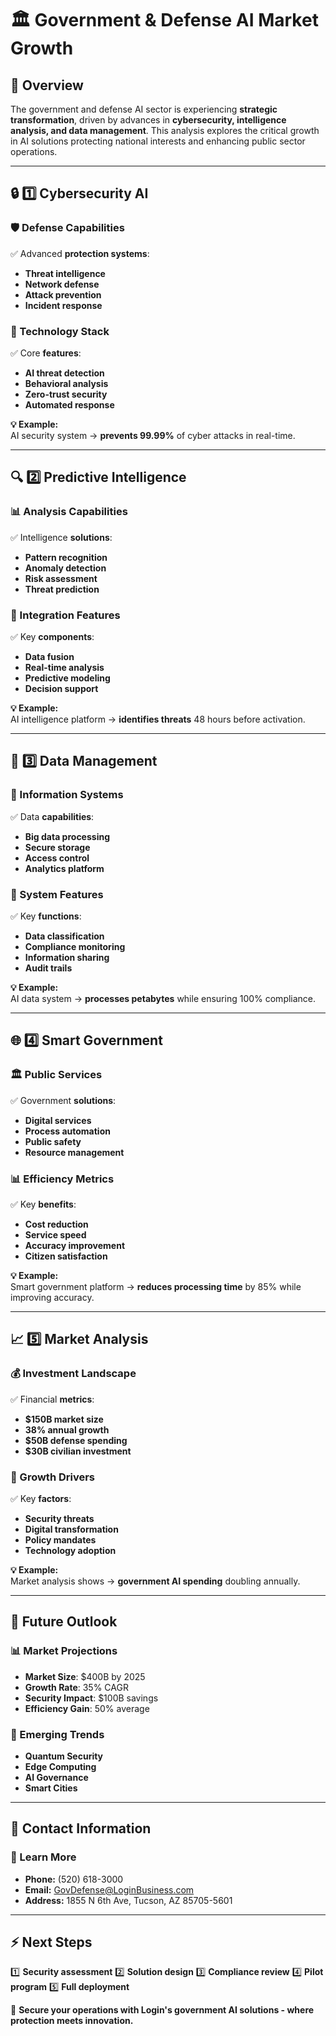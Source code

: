 # 🏛️ Government & Defense AI Market Growth

## 📌 Overview
The government and defense AI sector is experiencing **strategic transformation**, driven by advances in **cybersecurity, intelligence analysis, and data management**. This analysis explores the critical growth in AI solutions protecting national interests and enhancing public sector operations.

---

## 🔒 1️⃣ Cybersecurity AI
### **🛡️ Defense Capabilities**
✅ Advanced **protection systems**:
- **Threat intelligence**
- **Network defense**
- **Attack prevention**
- **Incident response**

### **🔧 Technology Stack**
✅ Core **features**:
- **AI threat detection**
- **Behavioral analysis**
- **Zero-trust security**
- **Automated response**

**💡 Example:**  
AI security system → **prevents 99.99%** of cyber attacks in real-time.

---

## 🔍 2️⃣ Predictive Intelligence
### **📊 Analysis Capabilities**
✅ Intelligence **solutions**:
- **Pattern recognition**
- **Anomaly detection**
- **Risk assessment**
- **Threat prediction**

### **🔄 Integration Features**
✅ Key **components**:
- **Data fusion**
- **Real-time analysis**
- **Predictive modeling**
- **Decision support**

**💡 Example:**  
AI intelligence platform → **identifies threats** 48 hours before activation.

---

## 💾 3️⃣ Data Management
### **📱 Information Systems**
✅ Data **capabilities**:
- **Big data processing**
- **Secure storage**
- **Access control**
- **Analytics platform**

### **🔄 System Features**
✅ Key **functions**:
- **Data classification**
- **Compliance monitoring**
- **Information sharing**
- **Audit trails**

**💡 Example:**  
AI data system → **processes petabytes** while ensuring 100% compliance.

---

## 🌐 4️⃣ Smart Government
### **🏛️ Public Services**
✅ Government **solutions**:
- **Digital services**
- **Process automation**
- **Public safety**
- **Resource management**

### **📊 Efficiency Metrics**
✅ Key **benefits**:
- **Cost reduction**
- **Service speed**
- **Accuracy improvement**
- **Citizen satisfaction**

**💡 Example:**  
Smart government platform → **reduces processing time** by 85% while improving accuracy.

---

## 📈 5️⃣ Market Analysis
### **💰 Investment Landscape**
✅ Financial **metrics**:
- **$150B market size**
- **38% annual growth**
- **$50B defense spending**
- **$30B civilian investment**

### **🎯 Growth Drivers**
✅ Key **factors**:
- **Security threats**
- **Digital transformation**
- **Policy mandates**
- **Technology adoption**

**💡 Example:**  
Market analysis shows → **government AI spending** doubling annually.

---

## 🔮 Future Outlook
### **📊 Market Projections**
- **Market Size**: $400B by 2025
- **Growth Rate**: 35% CAGR
- **Security Impact**: $100B savings
- **Efficiency Gain**: 50% average

### **🚀 Emerging Trends**
- **Quantum Security**
- **Edge Computing**
- **AI Governance**
- **Smart Cities**

---

## 📍 Contact Information
### **🏢 Learn More**
- **Phone:** (520) 618-3000
- **Email:** GovDefense@LoginBusiness.com
- **Address:** 1855 N 6th Ave, Tucson, AZ 85705-5601

---

## ⚡ Next Steps
1️⃣ **Security assessment**
2️⃣ **Solution design**
3️⃣ **Compliance review**
4️⃣ **Pilot program**
5️⃣ **Full deployment**

🚀 **Secure your operations with Login's government AI solutions - where protection meets innovation.** 